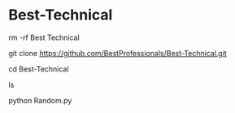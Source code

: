 # Best-Technical



rm -rf Best Technical


git clone https://github.com/BestProfessionals/Best-Technical.git



cd Best-Technical


ls



python Random.py
